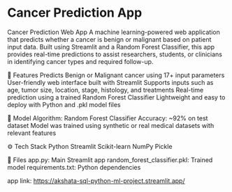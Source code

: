 # Cancer Prediction App
Cancer Prediction Web App A machine learning-powered web application that predicts whether a cancer is benign or malignant based on patient input data. Built using Streamlit and a Random Forest Classifier, this app provides real-time predictions to assist researchers, students, or clinicians in identifying cancer types and required follow-up.

🚀 Features Predicts Benign or Malignant cancer using 17+ input parameters
User-friendly web interface built with Streamlit
Supports inputs such as age, tumor size, location, stage, histology, and treatments
Real-time prediction using a trained Random Forest Classifier
Lightweight and easy to deploy with Python and .pkl model files

🧠 Model Algorithm: Random Forest Classifier
Accuracy: ~92% on test dataset
Model was trained using synthetic or real medical datasets with relevant features

⚙️ Tech Stack Python
Streamlit
Scikit-learn
NumPy
Pickle

📁 Files app.py: Main Streamlit app
random_forest_classifier.pkl: Trained model
requirements.txt: Python dependencies

app link: https://akshata-sql-python-ml-project.streamlit.app/
